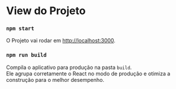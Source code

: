 # View do Projeto

### `npm start`

O Projeto vai rodar em [http://localhost:3000](http://localhost:3000).

### `npm run build`

Compila o aplicativo para produção na pasta `build`. \
Ele agrupa corretamente o React no modo de produção e otimiza a construção para o melhor desempenho.
